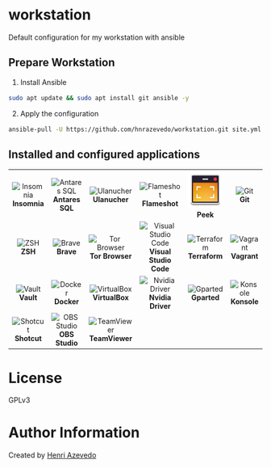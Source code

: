# workstation
Default configuration for my workstation with ansible

## Prepare Workstation

1. Install Ansible
```bash
sudo apt update && sudo apt install git ansible -y
```

2. Apply the configuration
```bash
ansible-pull -U https://github.com/hnrazevedo/workstation.git site.yml
```

## Installed and configured applications
<table>
  <tr>
    <td align="center">
      <img src="https://raw.githubusercontent.com/get-icon/geticon/master/icons/insomnia.svg" width="75px;" height="75px;" alt="Insomnia" /><br /><b>Insomnia</b>
    </td>
    <td align="center">
      <img src="https://antares-sql.app/_nuxt/logo.3ded7749.png" width="75px;" height="75px;" alt="Antares SQL" /><br /><b>Antares SQL</b>
    </td>
    <td align="center">
      <img src="https://icons.iconarchive.com/icons/papirus-team/papirus-apps/256/ulauncher-icon.png" width="75px;" height="75px;" alt="Ulanucher" /><br /><b>Ulanucher</b>
    </td>
    <td align="center">
      <img src="https://dashboard.snapcraft.io/site_media/appmedia/2020/09/flameshot.svg.png" width="75px;" height="75px;" alt="Flameshot" /><br /><b>Flameshot</b>
    </td>
    <td align="center">
      <img src="https://raw.githubusercontent.com/phw/peek/main/data/icons/com.uploadedlobster.peek.svg" width="75px;" height="75px;" alt="Peek" /><br /><b>Peek</b>
    </td>
    <td align="center">
      <img src="https://www.vectorlogo.zone/logos/git-scm/git-scm-icon.svg" width="75px;" height="75px;" alt="Git" /><br /><b>Git</b>
    </td>
  </tr>
  <tr>
    <td align="center">
      <img src="https://cdn.pixabay.com/photo/2022/05/03/17/44/zsh-7172337_960_720.png" width="75px;" height="75px;" alt="ZSH" /><br /><b>ZSH</b>
    </td>
    <td align="center">
      <img src="https://www.vectorlogo.zone/logos/brave/brave-icon.svg" width="75px;" height="75px;" alt="Brave" /><br /><b>Brave</b>
    </td>
    <td align="center">
      <img src="https://www.vectorlogo.zone/logos/torproject/torproject-icon.svg" width="75px;" height="75px;" alt="Tor Browser" /><br /><b>Tor Browser</b>
    </td>
    <td align="center">
      <img src="https://www.vectorlogo.zone/logos/visualstudio_code/visualstudio_code-icon.svg" width="75px;" height="75px;" alt="Visual Studio Code" /><br /><b>Visual Studio Code</b>
    </td>
    <td align="center">
      <img src="https://www.vectorlogo.zone/logos/terraformio/terraformio-icon.svg" width="75px;" height="75px;" alt="Terraform" /><br /><b>Terraform</b>
    </td>
    <td align="center">
      <img src="https://www.vectorlogo.zone/logos/vagrantup/vagrantup-icon.svg" width="75px;" height="75px;" alt="Vagrant" /><br /><b>Vagrant</b>
    </td>
  </tr>
  <tr>
    <td align="center">
      <img src="https://www.vectorlogo.zone/logos/vaultproject/vaultproject-icon.svg" width="75px;" height="75px;" alt="Vault" /><br /><b>Vault</b>
    </td>
    <td align="center">
      <img src="https://www.vectorlogo.zone/logos/docker/docker-tile.svg" width="75px;" height="75px;" alt="Docker" /><br /><b>Docker</b>
    </td>
    <td align="center">
      <img src="https://www.vectorlogo.zone/logos/virtualbox/virtualbox-icon.svg" width="75px;" height="75px;" alt="VirtualBox" /><br /><b>VirtualBox</b>
    </td>
    <td align="center">
      <img src="https://www.vectorlogo.zone/logos/nvidia/nvidia-icon.svg" width="75px;" height="75px;" alt="Nvidia Driver" /><br /><b>Nvidia Driver</b>
    </td>
    <td align="center">
      <img src="https://upload.wikimedia.org/wikipedia/commons/7/71/Scalable_gparted.svg" width="75px;" height="75px;" alt="Gparted" /><br /><b>Gparted</b>
    </td>
    <td align="center">
      <img src="https://upload.wikimedia.org/wikipedia/commons/5/51/Windows_Terminal_logo.svg" width="75px;" height="75px;" alt="Konsole" /><br /><b>Konsole</b>
    </td>
  </tr>
  <tr>
    <td align="center">
      <img src="https://www.shotcut.org/assets/img/media/shotcut-logo-512x512.png" width="75px;" height="75px;" alt="Shotcut" /><br /><b>Shotcut</b>
    </td>
    <td align="center">
      <img src="https://upload.wikimedia.org/wikipedia/commons/d/d3/OBS_Studio_Logo.svg" width="75px;" height="75px" alt="OBS Studio" /><br /><b>OBS Studio</b>
    </td>
    <td align="center">
      <img src="https://upload.wikimedia.org/wikipedia/commons/3/31/TeamViewer_Logo_Icon_Only.svg" width="75px;" height="75px" alt="TeamViewer" /><br /><b>TeamViewer</b>
    </td>
  </tr>
</table>

# License
GPLv3

# Author Information
Created by [Henri Azevedo](https://hazevedo.dev)
